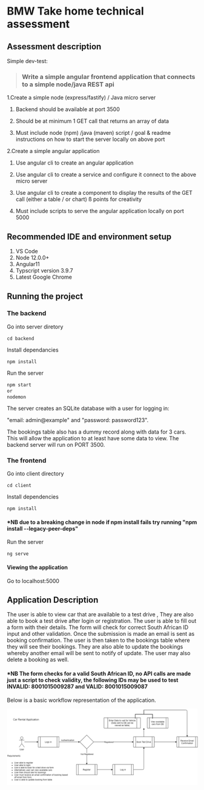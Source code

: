 # BMW Take home technical assessment

## Assessment description

Simple dev-test:

> ### Write a simple angular frontend application that connects to a simple node/java REST api

1.Create a simple node (express/fastify) / Java micro server

1. Backend should be available at port 3500

2. Should be at minimum 1 GET call that returns an array of data

3. Must include node (npm) /java (maven) script / goal & readme instructions on how to start the server locally on above port

2.Create a simple angular application

1. Use angular cli to create an angular application

2. Use angular cli to create a service and configure it connect to the above micro server

3. Use angular cli to create a component to display the results of the GET call (either a table / or chart) ß points for creativity

4. Must include scripts to serve the angular application locally on port 5000

## Recommended IDE and environment setup

1. VS Code
2. Node 12.0.0+
3. Angular11
4. Typscript version 3.9.7
5. Latest Google Chrome

## Running the project

### The backend

Go into server diretory

```
cd backend
```

Install dependancies

```
npm install
```

Run the server

```
npm start
or
nodemon
```

The server creates an SQLite database with a user for logging in:

"email: admin@example" and "password: password123".


The bookings table also has a dummy record along with data for 3 cars. This will allow the application to at least have some data to view. The backend server will run on PORT 3500.

### The frontend

Go into client directory

```
cd client
```

Install dependencies

```
npm install
```

#### \*NB due to a breaking change in node if npm install fails try running "npm install --legacy-peer-deps"

Run the server

```
ng serve
```

#### Viewing the application

Go to localhost:5000

## Application Description

The user is able to view car that are available to a test drive , They are also able to book a
test drive after login or registration. The user is able to fill out a form with their details. The form
will check for correct South African ID input and other validation. Once the submission is made an email
is sent as booking confirmation. The user is then taken to the bookings table where they will see their
bookings. They are also able to update the bookings whereby another email will be sent to notify of update. The user may also delete a booking as well.

#### \*NB The form checks for a valid South African ID, no API calls are made just a script to check validity, the following IDs may be used to test INVALID: 8001015009287 and VALID: 8001015009087

Below is a basic workflow representation of the application.

![Workflow.](workflow.png)
